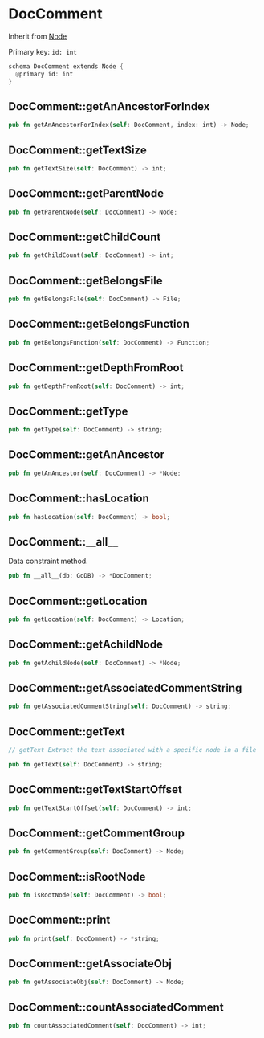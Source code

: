 # DocComment

Inherit from [Node](./Node.md)

Primary key: `id: int`

```rust
schema DocComment extends Node {
  @primary id: int
}
```
## DocComment::getAnAncestorForIndex

```rust
pub fn getAnAncestorForIndex(self: DocComment, index: int) -> Node;
```
## DocComment::getTextSize

```rust
pub fn getTextSize(self: DocComment) -> int;
```
## DocComment::getParentNode

```rust
pub fn getParentNode(self: DocComment) -> Node;
```
## DocComment::getChildCount

```rust
pub fn getChildCount(self: DocComment) -> int;
```
## DocComment::getBelongsFile

```rust
pub fn getBelongsFile(self: DocComment) -> File;
```
## DocComment::getBelongsFunction

```rust
pub fn getBelongsFunction(self: DocComment) -> Function;
```
## DocComment::getDepthFromRoot

```rust
pub fn getDepthFromRoot(self: DocComment) -> int;
```
## DocComment::getType

```rust
pub fn getType(self: DocComment) -> string;
```
## DocComment::getAnAncestor

```rust
pub fn getAnAncestor(self: DocComment) -> *Node;
```
## DocComment::hasLocation

```rust
pub fn hasLocation(self: DocComment) -> bool;
```
## DocComment::\_\_all\_\_

Data constraint method.

```rust
pub fn __all__(db: GoDB) -> *DocComment;
```
## DocComment::getLocation

```rust
pub fn getLocation(self: DocComment) -> Location;
```
## DocComment::getAchildNode

```rust
pub fn getAchildNode(self: DocComment) -> *Node;
```
## DocComment::getAssociatedCommentString

```rust
pub fn getAssociatedCommentString(self: DocComment) -> string;
```
## DocComment::getText

```java
// getText Extract the text associated with a specific node in a file
```
```rust
pub fn getText(self: DocComment) -> string;
```
## DocComment::getTextStartOffset

```rust
pub fn getTextStartOffset(self: DocComment) -> int;
```
## DocComment::getCommentGroup

```rust
pub fn getCommentGroup(self: DocComment) -> Node;
```
## DocComment::isRootNode

```rust
pub fn isRootNode(self: DocComment) -> bool;
```
## DocComment::print

```rust
pub fn print(self: DocComment) -> *string;
```
## DocComment::getAssociateObj

```rust
pub fn getAssociateObj(self: DocComment) -> Node;
```
## DocComment::countAssociatedComment

```rust
pub fn countAssociatedComment(self: DocComment) -> int;
```
